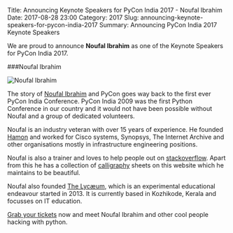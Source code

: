 Title: Announcing Keynote Speakers for PyCon India 2017 - Noufal Ibrahim
Date: 2017-08-28 23:00
Category: 2017
Slug: announcing-keynote-speakers-for-pycon-india-2017
Summary: Announcing PyCon India 2017 Keynote Speakers

We are proud to announce **Noufal Ibrahim** as one of the Keynote Speakers for PyCon India 2017.

###Noufal Ibrahim

![Noufal Ibrahim](https://in.pycon.org/2017/images/speakers/noufal_ibrahim.jpg)

The story of [Noufal Ibrahim](http://nibrahim.net.in/) and PyCon goes way back to the first ever PyCon India Conference. PyCon India 2009 was the first Python Conference in our country and it would not have been possible without Noufal and a group of dedicated volunteers.

Noufal is an industry veteran with over 15 years of experience. 
He founded [Hamon](https://hamon.in/about/) and worked for Cisco systems, Synopsys, The Internet Archive and other organisations mostly in infrastructure engineering positions.

Noufal is also a trainer and loves to help people out on [stackoverflow](http://stackoverflow.com/users/229602/noufal-ibrahim). Apart from this he has a collection of [calligraphy](http://calligraffiti.in/) sheets on this website which he maintains to be beautiful.

Noufal also founded [The Lycӕum](http://thelycaeum.in/), which is an experimental educational endeavour started in 2013. It is currently based in Kozhikode, Kerala and focusses on IT education.

[Grab your tickets](https://bit.ly/PyConIndiaTickets) now and meet Noufal Ibrahim and other cool people hacking with python.
